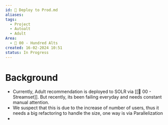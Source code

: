 ```yaml
---
id: 🎯 Deploy to Prod.md
aliases: 
tags:
  - Project
  - Autoalt
  - Adult
Area:
  - 🕎 00 - Hundred Alts
created: 16-02-2024 10:51
status: In Progress
---
```

# Background
* Currently, Adult recommendation is deployed to SOLR via [[🕎 00 - Streamset]]. But recently, its been failing everyday and needs constant manual attention.
* We suspect that this is due to the increase of number of users, thus it needs a big refactoring to handle the size, one way is via Parallelization
* 